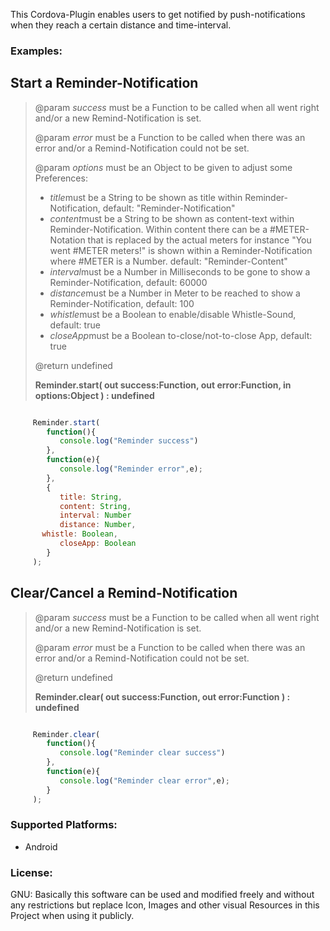This Cordova-Plugin enables users to get notified by push-notifications when they reach a certain distance and time-interval.

<h3>Examples:</h3>

<h2>Start a Reminder-Notification</h3>

<blockquote>

  <p>@param <i>success</i> must be a Function to be called when all went right and/or a new Remind-Notification is set.</p>
  <p>@param <i>error</i> must be a Function to be called when there was an error and/or a Remind-Notification could not be set.</p>
  <p>
	@param <i>options</i> must be an Object to be given to adjust some Preferences:
	<ul>
	  <li><i>title</i>must be a String to be shown as title within Reminder-Notification, default: "Reminder-Notification"</li>
	  <li><i>content</i>must be a String to be shown as content-text within Reminder-Notification. Within content there can be a #METER-Notation that is replaced by the actual meters for instance "You went #METER meters!" is shown within a Reminder-Notification where #METER is a Number. default: "Reminder-Content"</li>
	  <li><i>interval</i>must be a Number in Milliseconds to be gone to show a Reminder-Notification, default: 60000</li>
	  <li><i>distance</i>must be a Number in Meter to be reached to show a Reminder-Notification, default: 100</li>
	  <li><i>whistle</i>must be a Boolean to enable/disable Whistle-Sound, default: true</li>
	  <li><i>closeApp</i>must be a Boolean to-close/not-to-close App, default: true</li>
	</ul>
  </p>

  <p>@return undefined</p>
	
  <p><b>Reminder.start( out success:Function, out error:Function, in options:Object ) : undefined</b></p>

</blockquote>

```javascript

     Reminder.start(
        function(){
           console.log("Reminder success")
        },
        function(e){
           console.log("Reminder error",e);
        },
        {
           title: String,
           content: String,
           interval: Number
           distance: Number,
	   whistle: Boolean,
           closeApp: Boolean
        }
     );

```

<h2>Clear/Cancel a Remind-Notification</h3>

<blockquote>

  <p>@param <i>success</i> must be a Function to be called when all went right and/or a new Remind-Notification is set.</p>
  <p>@param <i>error</i> must be a Function to be called when there was an error and/or a Remind-Notification could not be set.</p>

  <p>@return undefined</p>
	
  <p><b>Reminder.clear( out success:Function, out error:Function ) : undefined</b></p>

</blockquote>

```javascript

     Reminder.clear(
        function(){
           console.log("Reminder clear success")
        },
        function(e){
           console.log("Reminder clear error",e);
        }
     );

```

<h3>Supported Platforms:</h3>

<ul>
	<li>Android</li>
</ul>

<h3>License:</h3>
GNU: Basically this software can be used and modified freely and without any restrictions but replace Icon, Images and other visual Resources in this Project when using it publicly. 